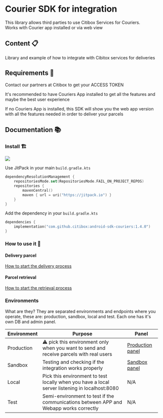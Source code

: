 # Courier SDK for integration

This library allows third parties to use Citibox Services for Couriers.  
Works with Courier app installed or via web view

## Content 📋

Library and example of how to integrate with Cibitox services for deliveries

## Requirements 👀

Contact our partners at Citibox to get your ACCESS TOKEN

It's recommended to have Couriers App installed to get all the features and maybe the best user
experience

If no Couriers App is installed, this SDK will show you the web app version with all the features
needed in order to deliver your parcels

## Documentation 📚

### Install 🏗️

[![](https://jitpack.io/v/citibox/android-sdk-couriers.svg)](https://jitpack.io/#citibox/android-sdk-couriers)

Use JitPack in your main `build.gradle.kts`

```kotlin
dependencyResolutionManagement {
    repositoriesMode.set(RepositoriesMode.FAIL_ON_PROJECT_REPOS)
    repositories {
        mavenCentral()
        maven { url = uri("https://jitpack.io") }
    }
}
```

Add the dependency in your `build.gradle.kts`

```kotlin
dependencies {
    implementation("com.github.citibox:android-sdk-couriers:1.4.0")
}
```

### How to use it 🔨

#### Delivery parcel

[How to start the delivery process](DELIVERY.md)

#### Parcel retrieval

[How to start the retrieval process](RETRIEVAL.md)

### Environments

What are they? They are separated environments and endpoints where you operate, these are:
production, sandbox, local and test. Each one has it's own DB and admin panel.

| Environment | Purpose                                                                                        | Panel                                                                                                                                                                                        |
|-------------|------------------------------------------------------------------------------------------------|----------------------------------------------------------------------------------------------------------------------------------------------------------------------------------------------|
| Production  | ⚠️ pick this environment only when you want to send and receive parcels with real users        | [Production panel](https://accounts.citibox.com/?client=v3POyEsp3bhdotZRPs5hWweXJj0tkS8hQdElCZ46&callbackUrl=https%3A%2F%2Fadmin.citibox.com%2Farea.php)                                     |
| Sandbox     | Testing and checking if the integration works properly                                         | [Sandbox panel](https://accounts.citibox-sandbox.com/?client=v3POyEsp3bhdotZRPs5hWweXJj0tkS8hQdElCZ46&callbackUrl=https%3A%2F%2Fcitibox-app-dot-citibox-sandbox.ey.r.appspot.com%2Farea.php) |
| Local       | Pick this environment to test locally when you have a local server listening in localhost:8080 | N/A                                                                                                                                                                                          |
| Test        | Semi-environment to test if the communications between APP and Webapp works correctly          | N/A                                                                                                                                                                                          |